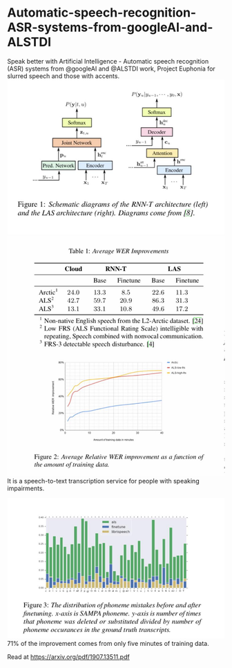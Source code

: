 # Automatic-speech-recognition-ASR-systems-from-googleAI-and-ALSTDI

Speak better with Artificial Intelligence - Automatic speech recognition (ASR) systems from @googleAI and @ALSTDI
work, Project Euphonia for slurred speech and those with accents. 
![](ASR.jpg)
![](fig2.jpg)
It is a speech-to-text transcription service for people with speaking impairments. 


![](fig3.jpg)
71% of the improvement comes from only five minutes of training data.

Read at https://arxiv.org/pdf/1907.13511.pdf
